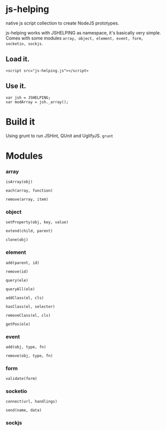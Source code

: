 # js-helping

native js script collection to create NodeJS prototypes.

js-helping works with JSHELPING as namespace, it's basically very simple. 
Comes with some modules `array, object, element, event, form, socketio, sockjs`.

## Load it.

    <script src="js-helping.js"></script>

## Use it.

    var jsh = JSHELPING;
    var modArray = jsh._array();

# Build it

Using grunt to run JSHint, QUnit and UglifyJS. `grunt`

# Modules

### array
`isArray(obj)`

`each(array, function)`

`remove(array, item)`

### object
`setProperty(obj, key, value)`

`extend(child, parent)`

`clone(obj)`

### element
`add(parent, id)`

`remove(id)`

`query(ele)`

`queryAll(ele)`

`addClass(el, cls)`

`hasClass(el, selector)`

`removeClass(el, cls)`

`getPos(ele)`

### event
`add(obj, type, fn)`

`remove(obj, type, fn)`

### form
`validate(form)`

### socketio
`connect(url, handlings)`

`send(name, data)`

### sockjs
